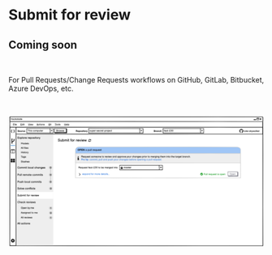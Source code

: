 # Submit for review

## Coming soon

&nbsp;

For Pull Requests/Change Requests workflows on GitHub, GitLab, Bitbucket, Azure DevOps, etc.

&nbsp;

![Workgroup submit for review](<lib/Workgroup%20submit%20for%20review.png>)
